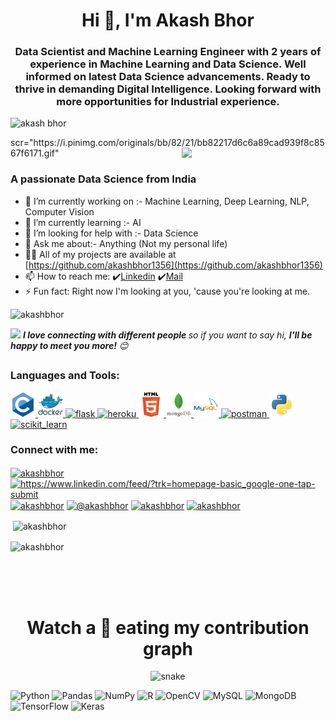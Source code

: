 
<h1 align="center">Hi 👋, I'm Akash Bhor </h1>
<h3 align="center">Data Scientist and Machine Learning Engineer with 2 years of experience in Machine Learning and Data Science. Well informed on latest Data Science advancements. Ready to thrive in demanding Digital Intelligence. Looking forward with more opportunities for Industrial experience.</h3>

<p align="left"> <img src="https://komarev.com/ghpvc/?username=jainil-coder&label=Profile%20views&color=0e75b6&style=flat" alt="akash bhor" /> </p>
<p align="left"> scr="https://i.pinimg.com/originals/bb/82/21/bb82217d6c6a89cad939f8c8567f6171.gif"
<img align='right' src="https://media.giphy.com/media/M9gbBd9nbDrOTu1Mqx/giphy.gif" width="230">

### A passionate Data Science from India
<!--
**Akash-Bhor/Akash-Bhor** is a ✨ _special_ ✨ repository because its `README.md` (this file) appears on your GitHub profile.-->

- 🔭 I’m currently working on :- Machine Learning, Deep Learning, NLP, Computer Vision
- 🌱 I’m currently learning :- AI
- 🤔 I’m looking for help with :- Data Science
- 💬 Ask me about:- Anything (Not my personal life)
- 👨‍💻 All of my projects are available at [https://github.com/akashbhor1356](https://github.com/akashbhor1356)
- 📫 How to reach me:  ✔️[Linkedin](https://www.linkedin.com/in/akash-bhor-b62503149/) ✔️[Mail](https://mail.google.com/mail/u/0/?view=cm&fs=1&to=akashbhor111@gmail.com.com&su=SUBJECT&body=BODY&tf=1)
- ⚡ Fun fact:  Right now I'm looking at you, 'cause you're looking at me.

<p align="left"> <img src="https://komarev.com/ghpvc/?username=Akash-Bhor&label=Profile%20views&color=0e75b6&style=flat-square" alt="akashbhor" /> </p>
<img src="https://media.giphy.com/media/LnQjpWaON8nhr21vNW/giphy.gif" width="60"> <em><b>I love connecting with different people </b>so if you want to say hi, <b> I'll be happy to meet you more!</b> 😊</em>


<h2></h2>


<h2></h2>
<h3 align="left">Languages and Tools:</h3>
<p align="left"> <a href="https://www.cprogramming.com/" target="_blank" rel="noreferrer"> <img src="https://raw.githubusercontent.com/devicons/devicon/master/icons/c/c-original.svg" alt="c" width="40" height="40"/> </a> <a href="https://www.docker.com/" target="_blank" rel="noreferrer"> <img src="https://raw.githubusercontent.com/devicons/devicon/master/icons/docker/docker-original-wordmark.svg" alt="docker" width="40" height="40"/> </a> <a href="https://flask.palletsprojects.com/" target="_blank" rel="noreferrer"> <img src="https://www.vectorlogo.zone/logos/pocoo_flask/pocoo_flask-icon.svg" alt="flask" width="40" height="40"/> </a> <a href="https://heroku.com" target="_blank" rel="noreferrer"> <img src="https://www.vectorlogo.zone/logos/heroku/heroku-icon.svg" alt="heroku" width="40" height="40"/> </a> <a href="https://www.w3.org/html/" target="_blank" rel="noreferrer"> <img src="https://raw.githubusercontent.com/devicons/devicon/master/icons/html5/html5-original-wordmark.svg" alt="html5" width="40" height="40"/> </a> <a href="https://www.mongodb.com/" target="_blank" rel="noreferrer"> <img src="https://raw.githubusercontent.com/devicons/devicon/master/icons/mongodb/mongodb-original-wordmark.svg" alt="mongodb" width="40" height="40"/> </a> <a href="https://www.mysql.com/" target="_blank" rel="noreferrer"> <img src="https://raw.githubusercontent.com/devicons/devicon/master/icons/mysql/mysql-original-wordmark.svg" alt="mysql" width="40" height="40"/> </a> <a href="https://postman.com" target="_blank" rel="noreferrer"> <img src="https://www.vectorlogo.zone/logos/getpostman/getpostman-icon.svg" alt="postman" width="40" height="40"/> </a> <a href="https://www.python.org" target="_blank" rel="noreferrer"> <img src="https://raw.githubusercontent.com/devicons/devicon/master/icons/python/python-original.svg" alt="python" width="40" height="40"/> </a> <a href="https://scikit-learn.org/" target="_blank" rel="noreferrer"> <img src="https://upload.wikimedia.org/wikipedia/commons/0/05/Scikit_learn_logo_small.svg" alt="scikit_learn" width="40" height="40"/> </a> </p><h3 align="left">Connect with me:</h3>
<p align="left">
<a href="https://twitter.com/akashbhor" target="blank"><img align="center" src="https://raw.githubusercontent.com/akashbhor/github-profile-readme-generator/master/src/images/icons/Social/twitter.svg" alt="akashbhor" height="30" width="40" /></a>
<a href="https://linkedin.com/in/https://www.linkedin.com/feed/?trk=homepage-basic_google-one-tap-submit" target="blank"><img align="center" src="https://raw.githubusercontent.com/akashbhor/github-profile-readme-generator/master/src/images/icons/Social/linked-in-alt.svg" alt="https://www.linkedin.com/feed/?trk=homepage-basic_google-one-tap-submit" height="30" width="40" /></a>
<a href="https://instagram.com/akashbhor" target="blank"><img align="center" src="https://raw.githubusercontent.com/akashbhor/github-profile-readme-generator/master/src/images/icons/Social/instagram.svg" alt="akashbhor" height="30" width="40" /></a>
<a href="https://medium.com/@akashbhor" target="blank"><img align="center" src="https://raw.githubusercontent.com/rahuldkjain/github-profile-readme-generator/master/src/images/icons/Social/medium.svg" alt="@akashbhor" height="30" width="40" /></a>
<a href="https://www.hackerrank.com/akashbhor" target="blank"><img align="center" src="https://raw.githubusercontent.com/akashbhor/github-profile-readme-generator/master/src/images/icons/Social/hackerrank.svg" alt="akashbhor" height="30" width="40" /></a>
<a href="https://www.hackerearth.com/akashbhor" target="blank"><img align="center" src="https://raw.githubusercontent.com/akashbhor/github-profile-readme-generator/master/src/images/icons/Social/hackerearth.svg" alt="akashbhor" height="30" width="40" /></a>

<p>&nbsp;<img align="center" src="https://github-readme-stats.vercel.app/api?username=akashbhor&show_icons=true&locale=en" alt="akashbhor" /></p>

<p><img align="center" src="https://github-readme-streak-stats.herokuapp.com/?user=akashbhor&" alt="akashbhor" /></p>
 <br></br></br>
 <h1 align = 'Center'>Watch a 🐍 eating my contribution graph</h1>
<p align="center">
  <img src="https://github.com/akashbhor/akashbhor/blob/output/github-contribution-grid-snake.svg" alt="snake"></center>
</p>
 <img alt="Python" src="https://img.shields.io/badge/python-%2314354C.svg?style=for-the-badge&logo=python&logoColor=white"/> <img alt="Pandas" src="https://img.shields.io/badge/pandas-%23150458.svg?style=for-the-badge&logo=pandas&logoColor=white" /> <img alt="NumPy" src="https://img.shields.io/badge/numpy-%23013243.svg?style=for-the-badge&logo=numpy&logoColor=white" /> <img alt="R" src="https://img.shields.io/badge/r-%23276DC3.svg?style=for-the-badge&logo=r&logoColor=white"/> <img alt="OpenCV" src="https://img.shields.io/badge/opencv-%23white.svg?style=for-the-badge&logo=opencv&logoColor=white"/> <img alt="MySQL" src="https://img.shields.io/badge/mysql-%2300f.svg?style=for-the-badge&logo=mysql&logoColor=white"/> <img alt="MongoDB" src ="https://img.shields.io/badge/MongoDB-%234ea94b.svg?style=for-the-badge&logo=mongodb&logoColor=white"/> <img alt="TensorFlow" src="https://img.shields.io/badge/TensorFlow-%23FF6F00.svg?style=for-the-badge&logo=TensorFlow&logoColor=white" /> <img alt="Keras" src="https://img.shields.io/badge/Keras-%23D00000.svg?style=for-the-badge&logo=Keras&logoColor=white"/> 
<!---
Nsadaa/Nsadaa is a ✨ special ✨ repository because its `README.md` (this file) appears on your GitHub profile.
You can click the Preview link to take a look at your changes.
--->
